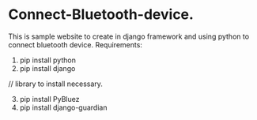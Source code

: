 # Connect-Bluetooth-device.
This is sample website to create in django framework and using python to connect bluetooth device.
Requirements:

1. pip install python
2. pip install django

// library to install necessary.

3. pip install PyBluez
4. pip install django-guardian

